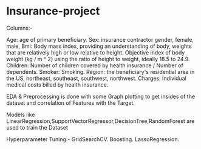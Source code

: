 # Insurance-project

Columns:-

Age: age of primary beneficiary.
Sex: insurance contractor gender, female, male,
Bmi: Body mass index, providing an understanding of body, weights that are relatively high or low relative to height.
Objective index of body weight (kg / m ^ 2) using the ratio of height to weight, ideally 18.5 to 24.9.
Children: Number of children covered by health insurance / Number of dependents.
Smoker: Smoking.
Region: the beneficiary's residential area in the US, northeast, southeast, southwest, northwest.
Charges: Individual medical costs billed by health insurance.

EDA & Preprocessing is done with some Graph plotting to get insides of the dataset and correlation of Features with the Target.

Models like LinearRegression,SupportVectorRegressor,DecisionTree,RandomForest are used to train the Dataset

Hyperparameter Tuning:-
       GridSearchCV.
       Boosting.
       LassoRegression.
       
